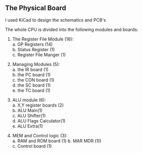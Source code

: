 ## The Physical Board

I used KiCad to design the schematics and PCB's

The whole CPU is divided into the following modules and boards:

1. The Register File Module (16):\
    a. GP Registers (14)\
    b. Status Register (1)\
    c. Register File Manger (1)

2. Managing Modules (5):\
    a. the IR board (1)\
    b. the PC board (1)\
    c. the CON board (1)\
    d. the SC board (1)\
    e. the TC board (1)

3. ALU module (6):\
    a. X,Y register boards (2)\
    b. ALU Main(1)\
    c. ALU Shifter(1)\
    d. ALU Flags Calculator(1)\
    e. ALU Extra(1)

4. MEM and Control logic (3):\
    a. RAM and ROM board (1)
    b. MAR MDR (1))\
    c. Control board (1)

